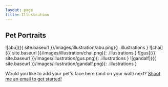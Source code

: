 ```yaml
---
layout: page
title: Illustration
---
```


<h2>Pet Portraits</h2>

![abu]({{ site.baseurl }}/images/illustration/abu.png){: .illustrations }
![chai]({{ site.baseurl }}/images/illustration/chai.png){: .illustrations }
![gus]({{ site.baseurl }}/images/illustration/gus.png){: .illustrations }
![gandalf]({{ site.baseurl }}/images/illustration/gandalf.png){: .illustrations }

Would you like to add your pet's face here (and on your wall) next? <a href="mailto:jacobrokaw@gmail.com?subject=Pet Portrait"> Shoot me an email to get started!</a>
